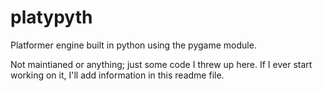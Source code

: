 platypyth
=========

Platformer engine built in python using the pygame module.

Not maintianed or anything; just some code I threw up here.
If I ever start working on it, I'll add information in this readme file.
